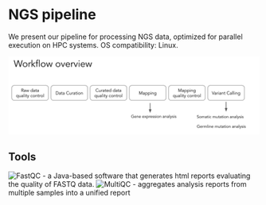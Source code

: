# NGS pipeline
We present our pipeline for processing NGS data, optimized for parallel execution on HPC systems. OS compatibility: Linux. 

![](https://github.com/madinajapakhova/NGS_pipeline/blob/main/workflow_overview.png)  

## Tools 
![**FastQC**](https://www.bioinformatics.babraham.ac.uk/projects/fastqc/) - a Java-based software that generates html reports evaluating the quality of FASTQ data. 
![**MultiQC**](https://multiqc.info/) - aggregates analysis reports from multiple samples into a unified report
